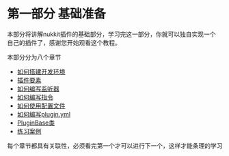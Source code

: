 # 第一部分 基础准备

本部分将讲解nukkit插件的基础部分，学习完这一部分，你就可以独自实现一个
自己的插件了，感谢您开始观看这个教程。

本部分分为八个章节

  - [如何搭建开发环境](第一章-如何搭建环境.md)
  - [插件要素](第二章-插件要素.md)
  - [如何编写监听器](第三章-如何编写监听器.md)
  - [如何编写指令](第四章-如何编写命令.md)
  - [如何使用配置文件](第五章-如何使用配置文件.md)
  - [如何编写plugin.yml](第六章-如何编写plugin.yml.md)
  - [PluginBase类](第七章-PluginBase类.md)
  - [练习案例](第八章-案例玩家进入信息等效果.md)
  
每个章节都具有关联性，必须看完第一个才可以进行下一个，这样才能条理的学习